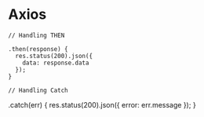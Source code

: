 # Axios
```
// Handling THEN

.then(response) {
  res.status(200).json({
    data: response.data
  });
}

// Handling Catch
```
.catch(err) {
  res.status(200).json({
    error: err.message
  });
}
```
